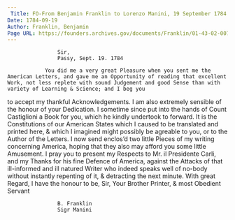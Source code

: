 ```yaml
---
 Title: FO-From Benjamin Franklin to Lorenzo Manini, 19 September 1784
Date: 1784-09-19
Author: Franklin, Benjamin
Page URL: https://founders.archives.gov/documents/Franklin/01-43-02-0079
---
```


				
					Sir,
					Passy, Sept. 19. 1784
				
				You did me a very great Pleasure when you sent me the American Letters, and gave me an Opportunity of reading that excellent Work, not less replete with sound Judgement and good Sense than with variety of Learning & Science; and I beg you

to accept my thankful Acknowledgements. I am also extremely sensible of the honour of your Dedication.
				I sometime since put into the hands of Count Castiglioni a Book for you, which he kindly undertook to forward. It is the Constitutions of our American States which I caused to be translated and printed here, & which I imagined might possibly be agreable to you, or to the Author of the Letters. I now send enclos’d two little Pieces of my writing concerning America, hoping that they also may afford you some little Amusement. I pray you to present my Respects to Mr. il Presidente Carli, and my Thanks for his fine Defence of America, against the Attacks of that ill-informed and ill natured Writer who indeed speaks well of no-body without instantly repenting of it, & detracting the next minute. With great Regard, I have the honour to be, Sir, Your Brother Printer, & most Obedient Servant
				
					B. Franklin
					Sigr Manini
				
			
